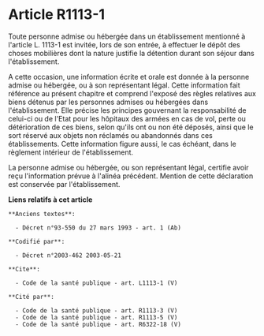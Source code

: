 # Article R1113-1

Toute personne admise ou hébergée dans un établissement mentionné à l'article L. 1113-1 est invitée, lors de son entrée, à
effectuer le dépôt des choses mobilières dont la nature justifie la détention durant son séjour dans l'établissement. 

A cette occasion, une information écrite et orale est donnée à la personne admise ou hébergée, ou à son représentant légal.
Cette information fait référence au présent chapitre et comprend l'exposé des règles relatives aux biens détenus par les
personnes admises ou hébergées dans l'établissement. Elle précise les principes gouvernant la responsabilité de celui-ci ou
de l'Etat pour les hôpitaux des armées en cas de vol, perte ou détérioration de ces biens, selon qu'ils ont ou non été
déposés, ainsi que le sort réservé aux objets non réclamés ou abandonnés dans ces établissements. Cette information figure
aussi, le cas échéant, dans le règlement intérieur de l'établissement. 

La personne admise ou hébergée, ou son représentant légal, certifie avoir reçu l'information prévue à l'alinéa précédent.
Mention de cette déclaration est conservée par l'établissement.

**Liens relatifs à cet article**

	**Anciens textes**:

	  - Décret n°93-550 du 27 mars 1993 - art. 1 (Ab)

	**Codifié par**:

	  - Décret n°2003-462 2003-05-21

	**Cite**:

	  - Code de la santé publique - art. L1113-1 (V)

	**Cité par**:

	  - Code de la santé publique - art. R1113-3 (V)
	  - Code de la santé publique - art. R1113-5 (V)
	  - Code de la santé publique - art. R6322-18 (V)
